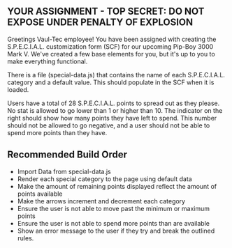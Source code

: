 ## YOUR ASSIGNMENT - TOP SECRET: DO NOT EXPOSE UNDER PENALTY OF EXPLOSION

Greetings Vaul-Tec employee!  You have been assigned with creating the S.P.E.C.I.A.L. customization form (SCF) for our upcoming Pip-Boy 3000 Mark V.  We've created a few base elements for you, but it's up to you to make everything functional.

There is a file (special-data.js) that contains the name of each S.P.E.C.I.A.L. category and a default value.  This should populate in the SCF when it is loaded.  

Users have a total of 28 S.P.E.C.I.A.L. points to spread out as they please. No stat is allowed to go lower than 1 or higher than 10.  The indicator on the right should show how many points they have left to spend.  This number should not be allowed to go negative, and a user should not be able to spend more points than they have.

## Recommended Build Order

 - Import Data from special-data.js
 - Render each special category to the page using default data
 - Make the amount of remaining points displayed reflect the amount of points available
 - Make the arrows increment and decrement each category
 - Ensure the user is not able to move past the minimum or maximum points
 - Ensure the user is not able to spend more points than are available
 - Show an error message to the user if they try and break the outlined rules.
